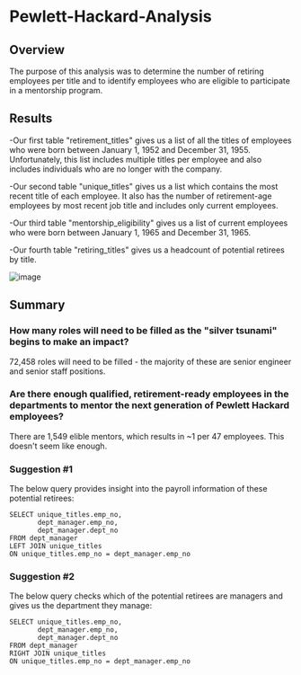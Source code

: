 # Pewlett-Hackard-Analysis

## Overview

The purpose of this analysis was to determine the number of retiring employees per title and to identify employees who are eligible to participate in a mentorship program.

## Results

-Our first table "retirement_titles" gives us a list of all the titles of employees who were born between January 1, 1952 and December 31, 1955. Unfortunately, this list includes multiple titles per employee and also includes individuals who are no longer with the company.

-Our second table "unique_titles" gives us a list which contains the most recent title of each employee. It also has the number of retirement-age employees by most recent job title and includes only current employees.

-Our third table "mentorship_eligibility" gives us a list of current employees who were born between January 1, 1965 and December 31, 1965.

-Our fourth table "retiring_titles" gives us a headcount of potential retirees by title.

![image](https://user-images.githubusercontent.com/115741212/204955591-70b9df28-53ce-4eb3-80bf-4a038ccaa79e.png)

## Summary

### How many roles will need to be filled as the "silver tsunami" begins to make an impact?
72,458 roles will need to be filled - the majority of these are senior engineer and senior staff positions.

### Are there enough qualified, retirement-ready employees in the departments to mentor the next generation of Pewlett Hackard employees?
There are 1,549 elible mentors, which results in ~1 per 47 employees. This doesn't seem like enough.

### Suggestion #1
The below query provides insight into the payroll information of these potential retirees:

```
SELECT unique_titles.emp_no,
	   dept_manager.emp_no,
	   dept_manager.dept_no
FROM dept_manager
LEFT JOIN unique_titles
ON unique_titles.emp_no = dept_manager.emp_no
```

### Suggestion #2
The below query checks which of the potential retirees are managers and gives us the department they manage:

```
SELECT unique_titles.emp_no,
	   dept_manager.emp_no,
	   dept_manager.dept_no
FROM dept_manager
RIGHT JOIN unique_titles
ON unique_titles.emp_no = dept_manager.emp_no
```


